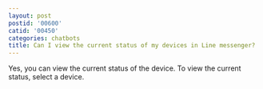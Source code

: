 ```yaml
---
layout: post
postid: '00600'
catid: '00450'
categories: chatbots
title: Can I view the current status of my devices in Line messenger?
---
```


Yes, you can view the current status of the device. To view the current status, select a device.